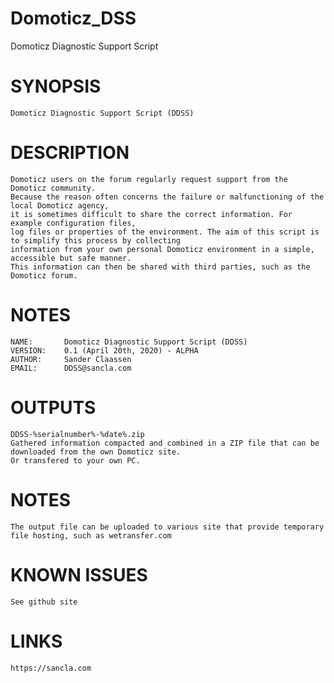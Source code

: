 # Domoticz_DSS
 Domoticz Diagnostic Support Script
 
# SYNOPSIS
	Domoticz Diagnostic Support Script (DDSS)

# DESCRIPTION
	Domoticz users on the forum regularly request support from the Domoticz community. 
	Because the reason often concerns the failure or malfunctioning of the local Domoticz agency, 
	it is sometimes difficult to share the correct information. For example configuration files, 
	log files or properties of the environment. The aim of this script is to simplify this process by collecting 
	information from your own personal Domoticz environment in a simple, accessible but safe manner. 
	This information can then be shared with third parties, such as the Domoticz forum.

# NOTES
	NAME:		Domoticz Diagnostic Support Script (DDSS)
	VERSION: 	0.1 (April 20th, 2020) - ALPHA
	AUTHOR: 	Sander Claassen
	EMAIL: 		DDSS@sancla.com
	
# OUTPUTS
	DDSS-%serialnumber%-%date%.zip
	Gathered information compacted and combined in a ZIP file that can be downloaded from the own Domoticz site.
	Or transfered to your own PC.

# NOTES
    The output file can be uploaded to various site that provide temporary file hosting, such as wetransfer.com

# KNOWN ISSUES
    See github site

# LINKS
    https://sancla.com
